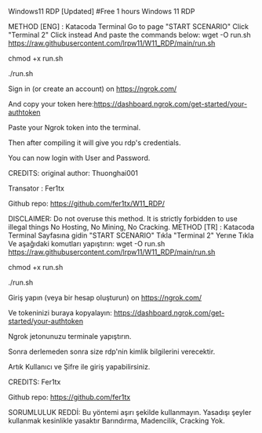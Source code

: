 Windows11 RDP [Updated]
#Free 1 hours Windows 11 RDP



METHOD [ENG] :
Katacoda Terminal Go to page
"START SCENARIO" Click
"Terminal 2" Click instead
And paste the commands below:
wget -O run.sh https://raw.githubusercontent.com/lrpw11/W11_RDP/main/run.sh

chmod +x run.sh

./run.sh

Sign in (or create an account) on https://ngrok.com/

And copy your token here:https://dashboard.ngrok.com/get-started/your-authtoken

Paste your Ngrok token into the terminal.

Then after compiling it will give you rdp's credentials.

You can now login with User and Password.

CREDITS:
original author: Thuonghai001

Transator : Fer1tx

Github repo: https://github.com/fer1tx/W11_RDP/

DISCLAIMER:
Do not overuse this method.
It is strictly forbidden to use illegal things
No Hosting, No Mining, No Cracking.
METHOD [TR] :
Katacoda Terminal Sayfasına gidin
"START SCENARIO" Tıkla
"Terminal 2" Yerıne Tıkla
Ve aşağıdaki komutları yapıştırın:
wget -O run.sh https://raw.githubusercontent.com/lrpw11/W11_RDP/main/run.sh

chmod +x run.sh

./run.sh

Giriş yapın (veya bir hesap oluşturun) on https://ngrok.com/

Ve tokeninizi buraya kopyalayın: https://dashboard.ngrok.com/get-started/your-authtoken

Ngrok jetonunuzu terminale yapıştırın.

Sonra derlemeden sonra size rdp'nin kimlik bilgilerini verecektir.

Artık Kullanıcı ve Şifre ile giriş yapabilirsiniz.

CREDITS:
Fer1tx

Github repo: https://github.com/fer1tx

SORUMLULUK REDDİ:
Bu yöntemi aşırı şekilde kullanmayın.
Yasadışı şeyler kullanmak kesinlikle yasaktır
Barındırma, Madencilik, Cracking Yok.
